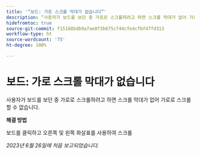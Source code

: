 ```yaml
---
title: '“보드: 가로 스크롤 막대가 없습니다”'
description: “사용자가 보드를 보던 중 가로로 스크롤하려고 하면 스크롤 막대가 없어 가로로 스크롤할 수 없습니다.”
hidefromtoc: true
source-git-commit: f15168bdb9a7ae0f3b675cf44cfe4cfbf47fd313
workflow-type: ht
source-wordcount: '75'
ht-degree: 100%

---
```



# 보드: 가로 스크롤 막대가 없습니다

사용자가 보드를 보던 중 가로로 스크롤하려고 하면 스크롤 막대가 없어 가로로 스크롤할 수 없습니다.

**해결 방법**

보드를 클릭하고 오른쪽 및 왼쪽 화살표를 사용하여 스크롤

_2023년 6월 26일에 처음 보고되었습니다._

